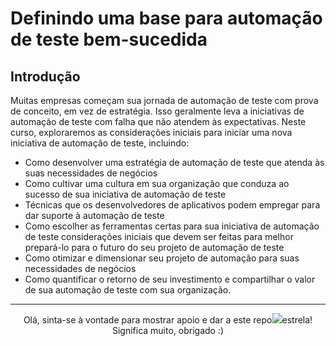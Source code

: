 # Definindo uma base para automação de teste bem-sucedida

## Introdução 

Muitas empresas começam sua jornada de automação de teste com prova de conceito, em vez de estratégia. Isso geralmente leva a iniciativas de automação de teste com falha que não atendem às expectativas. Neste curso, exploraremos as considerações iniciais para iniciar uma nova iniciativa de automação de teste, incluindo:

- Como desenvolver uma estratégia de automação de teste que atenda às suas necessidades de negócios
- Como cultivar uma cultura em sua organização que conduza ao sucesso de sua iniciativa de automação de teste
- Técnicas que os desenvolvedores de aplicativos podem empregar para dar suporte à automação de teste
- Como escolher as ferramentas certas para sua iniciativa de automação de teste
considerações iniciais que devem ser feitas para melhor prepará-lo para o futuro do seu projeto de automação de teste
- Como otimizar e dimensionar seu projeto de automação para suas necessidades de negócios
- Como quantificar o retorno de seu investimento e compartilhar o valor de sua automação de teste com sua organização.

--------
<p align="center">
 Olá, sinta-se à vontade para mostrar apoio e dar a este repo<img src="https://img.icons8.com/fluency/20/null/star.png"/>estrela! Significa muito, obrigado :) 
</p>
